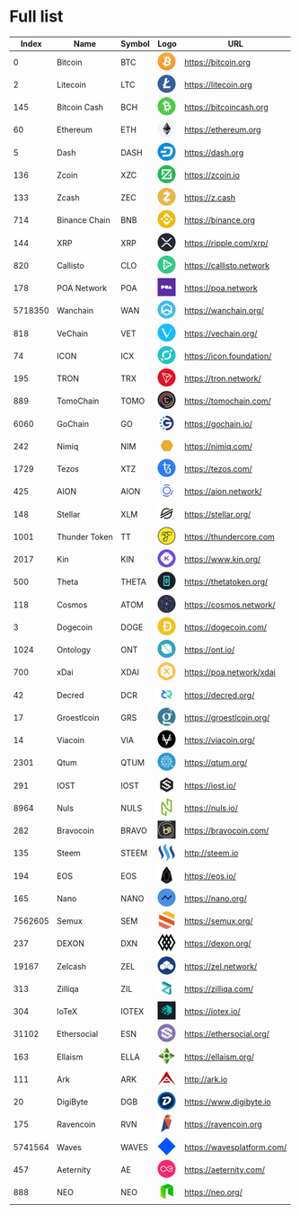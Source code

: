 # Full list

| Index   | Name          | Symbol | Logo                                                                                                   | URL                            |
| ------- | ------------- | ------ | ------------------------------------------------------------------------------------------------------ | ------------------------------ |
| 0       | Bitcoin       | BTC    | <img src="https://raw.githubusercontent.com/TrustWallet/tokens/master/coins/0.png" width="32" />       | <https://bitcoin.org>          |
| 2       | Litecoin      | LTC    | <img src="https://raw.githubusercontent.com/TrustWallet/tokens/master/coins/2.png" width="32" />       | <https://litecoin.org>         |
| 145     | Bitcoin Cash  | BCH    | <img src="https://raw.githubusercontent.com/TrustWallet/tokens/master/coins/145.png" width="32" />     | <https://bitcoincash.org>      |
| 60      | Ethereum      | ETH    | <img src="https://raw.githubusercontent.com/TrustWallet/tokens/master/coins/60.png" width="32" />      | <https://ethereum.org>         |
| 5       | Dash          | DASH   | <img src="https://raw.githubusercontent.com/TrustWallet/tokens/master/coins/5.png" width="32" />       | <https://dash.org>             |
| 136     | Zcoin         | XZC    | <img src="https://raw.githubusercontent.com/TrustWallet/tokens/master/coins/136.png" width="32" />     | <https://zcoin.io>             |
| 133     | Zcash         | ZEC    | <img src="https://raw.githubusercontent.com/TrustWallet/tokens/master/coins/133.png" width="32" />     | <https://z.cash>               |
| 714     | Binance Chain | BNB    | <img src="https://raw.githubusercontent.com/TrustWallet/tokens/master/coins/714.png" width="32" />     | <https://binance.org>          |
| 144     | XRP           | XRP    | <img src="https://raw.githubusercontent.com/TrustWallet/tokens/master/coins/144.png" width="32" />     | <https://ripple.com/xrp/>      |
| 820     | Callisto      | CLO    | <img src="https://raw.githubusercontent.com/TrustWallet/tokens/master/coins/820.png" width="32" />     | <https://callisto.network>     |
| 178     | POA Network   | POA    | <img src="https://raw.githubusercontent.com/TrustWallet/tokens/master/coins/178.png" width="32" />     | <https://poa.network>          |
| 5718350 | Wanchain      | WAN    | <img src="https://raw.githubusercontent.com/TrustWallet/tokens/master/coins/5718350.png" width="32" /> | <https://wanchain.org/>        |
| 818     | VeChain       | VET    | <img src="https://raw.githubusercontent.com/TrustWallet/tokens/master/coins/818.png" width="32" />     | <https://vechain.org/>         |
| 74      | ICON          | ICX    | <img src="https://raw.githubusercontent.com/TrustWallet/tokens/master/coins/74.png" width="32" />      | <https://icon.foundation/>     |
| 195     | TRON          | TRX    | <img src="https://raw.githubusercontent.com/TrustWallet/tokens/master/coins/195.png" width="32" />     | <https://tron.network/>        |
| 889     | TomoChain     | TOMO   | <img src="https://raw.githubusercontent.com/TrustWallet/tokens/master/coins/889.png" width="32" />     | <https://tomochain.com/>       |
| 6060    | GoChain       | GO     | <img src="https://raw.githubusercontent.com/TrustWallet/tokens/master/coins/6060.png" width="32" />    | <https://gochain.io/>          |
| 242     | Nimiq         | NIM    | <img src="https://raw.githubusercontent.com/TrustWallet/tokens/master/coins/242.png" width="32" />     | <https://nimiq.com/>           |
| 1729    | Tezos         | XTZ    | <img src="https://raw.githubusercontent.com/TrustWallet/tokens/master/coins/1729.png" width="32" />    | <https://tezos.com/>           |
| 425     | AION          | AION   | <img src="https://raw.githubusercontent.com/TrustWallet/tokens/master/coins/425.png" width="32" />     | <https://aion.network/>        |
| 148     | Stellar       | XLM    | <img src="https://raw.githubusercontent.com/TrustWallet/tokens/master/coins/148.png" width="32" />     | <https://stellar.org/>         |
| 1001    | Thunder Token | TT     | <img src="https://raw.githubusercontent.com/TrustWallet/tokens/master/coins/1001.png" width="32" />    | <https://thundercore.com>      |
| 2017    | Kin           | KIN    | <img src="https://raw.githubusercontent.com/TrustWallet/tokens/master/coins/2017.png" width="32" />    | <https://www.kin.org/>         |
| 500     | Theta         | THETA  | <img src="https://raw.githubusercontent.com/TrustWallet/tokens/master/coins/500.png" width="32" />     | <https://thetatoken.org/>      |
| 118     | Cosmos        | ATOM   | <img src="https://raw.githubusercontent.com/TrustWallet/tokens/master/coins/118.png" width="32" />     | <https://cosmos.network/>      |
| 3       | Dogecoin      | DOGE   | <img src="https://raw.githubusercontent.com/TrustWallet/tokens/master/coins/3.png" width="32" />       | <https://dogecoin.com/>        |
| 1024    | Ontology      | ONT    | <img src="https://raw.githubusercontent.com/TrustWallet/tokens/master/coins/1024.png" width="32" />    | <https://ont.io/>              |
| 700     | xDai          | XDAI   | <img src="https://raw.githubusercontent.com/TrustWallet/tokens/master/coins/700.png" width="32" />     | <https://poa.network/xdai>     |
| 42      | Decred        | DCR    | <img src="https://raw.githubusercontent.com/TrustWallet/tokens/master/coins/42.png" width="32" />      | <https://decred.org/>          |
| 17      | Groestlcoin   | GRS    | <img src="https://raw.githubusercontent.com/TrustWallet/tokens/master/coins/17.png" width="32" />      | <https://groestlcoin.org/>     |
| 14      | Viacoin       | VIA    | <img src="https://raw.githubusercontent.com/TrustWallet/tokens/master/coins/14.png" width="32" />      | <https://viacoin.org/>         |
| 2301    | Qtum          | QTUM   | <img src="https://raw.githubusercontent.com/TrustWallet/tokens/master/coins/2301.png" width="32" />    | <https://qtum.org/>            |
| 291     | IOST          | IOST   | <img src="https://raw.githubusercontent.com/TrustWallet/tokens/master/coins/291.png" width="32" />     | <https://iost.io/>             |
| 8964    | Nuls          | NULS   | <img src="https://raw.githubusercontent.com/TrustWallet/tokens/master/coins/8964.png" width="32" />    | <https://nuls.io/>             |
| 282     | Bravocoin     | BRAVO  | <img src="https://raw.githubusercontent.com/TrustWallet/tokens/master/coins/282.png" width="32" />     | <https://bravocoin.com/>       |
| 135     | Steem         | STEEM  | <img src="https://raw.githubusercontent.com/TrustWallet/tokens/master/coins/135.png" width="32" />     | <http://steem.io>              |
| 194     | EOS           | EOS    | <img src="https://raw.githubusercontent.com/TrustWallet/tokens/master/coins/194.png" width="32" />     | <https://eos.io/>              |
| 165     | Nano          | NANO   | <img src="https://raw.githubusercontent.com/TrustWallet/tokens/master/coins/165.png" width="32" />     | <https://nano.org/>            |
| 7562605 | Semux         | SEM    | <img src="https://raw.githubusercontent.com/TrustWallet/tokens/master/coins/7562605.png" width="32" /> | <https://semux.org/>           |
| 237     | DEXON         | DXN    | <img src="https://raw.githubusercontent.com/TrustWallet/tokens/master/coins/237.png" width="32" />     | <https://dexon.org/>           |
| 19167   | Zelcash       | ZEL    | <img src="https://raw.githubusercontent.com/TrustWallet/tokens/master/coins/19167.png" width="32" />   | <https://zel.network/>         |
| 313     | Zilliqa       | ZIL    | <img src="https://raw.githubusercontent.com/TrustWallet/tokens/master/coins/313.png" width="32" />     | <https://zilliqa.com/>         |
| 304     | IoTeX         | IOTEX  | <img src="https://raw.githubusercontent.com/TrustWallet/tokens/master/coins/304.png" width="32" />     | <https://iotex.io/>            |
| 31102   | Ethersocial   | ESN    | <img src="https://raw.githubusercontent.com/TrustWallet/tokens/master/coins/31102.png" width="32" />   | <https://ethersocial.org/>     |
| 163     | Ellaism       | ELLA   | <img src="https://raw.githubusercontent.com/TrustWallet/tokens/master/coins/163.png" width="32" />     | <https://ellaism.org/>         |
| 111     | Ark           | ARK    | <img src="https://raw.githubusercontent.com/TrustWallet/tokens/master/coins/111.png" width="32" />     | <http://ark.io>                |
| 20      | DigiByte      | DGB    | <img src="https://raw.githubusercontent.com/TrustWallet/tokens/master/coins/20.png" width="32" />      | <https://www.digibyte.io>      |
| 175     | Ravencoin     | RVN    | <img src="https://raw.githubusercontent.com/TrustWallet/tokens/master/coins/175.png" width="32" />     | <https://ravencoin.org>        |
| 5741564 | Waves         | WAVES  | <img src="https://raw.githubusercontent.com/TrustWallet/tokens/master/coins/5741564.png" width="32" /> | <https://wavesplatform.com/>   |
| 457     | Aeternity     | AE     | <img src="https://raw.githubusercontent.com/TrustWallet/tokens/master/coins/457.png" width="32" />     | <https://aeternity.com/>       |
| 888     | NEO           | NEO    | <img src="https://raw.githubusercontent.com/TrustWallet/tokens/master/coins/888.png" width="32" />     | <https://neo.org/>             |
